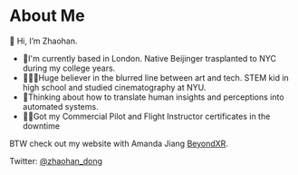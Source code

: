<!---
zhaohan-dong/zhaohan-dong is a ✨ special ✨ repository because its `README.md` (this file) appears on your GitHub profile.
You can click the Preview link to take a look at your changes.
--->
# About Me
👋 Hi, I’m Zhaohan.

<ul>
  <li>📍I'm currently based in London. Native Beijinger trasplanted to NYC during my college years.</li>
  <li>🎥👨‍🔬Huge believer in the blurred line between art and tech. STEM kid in high school and studied cinematography at NYU.</li>
  <li>🤔Thinking about how to translate human insights and perceptions into automated systems.</li>
  <li>👨‍✈️Got my Commercial Pilot and Flight Instructor certificates in the downtime</li>
</ul>

BTW check out my website with Amanda Jiang [BeyondXR](https://beyondxr.business/).

Twitter: [@zhaohan_dong](https://twitter.com/zhaohan_dong)

